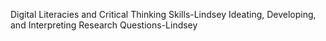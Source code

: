Digital Literacies and Critical Thinking Skills-Lindsey
     Ideating, Developing, and Interpreting Research Questions-Lindsey
